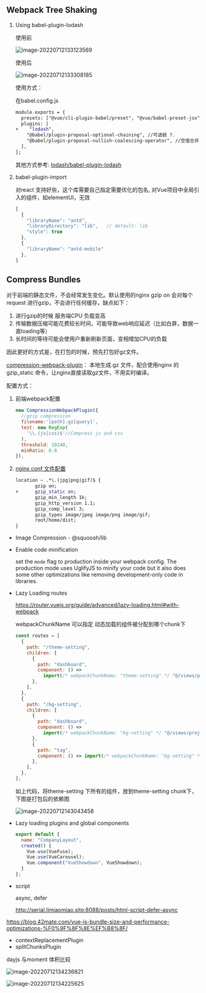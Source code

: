## Webpack Tree Shaking

1. Using babel-plugin-lodash

   使用前

   ![image-20220712133123569](/Users/wushangcheng/Pictures/Typora/image-20220712133123569.png)

   使用后

   ![image-20220712133308185](/Users/wushangcheng/Pictures/Typora/image-20220712133308185.png)

   使用方式：

   在babel.config.js

   ```diff
   module.exports = {
     presets: ["@vue/cli-plugin-babel/preset", "@vue/babel-preset-jsx"],
     plugins: [
   +    "lodash",
       "@babel/plugin-proposal-optional-chaining", //可选链 ?.
       "@babel/plugin-proposal-nullish-coalescing-operator", //空值合并 ??
     ],
   };
   ```

   其他方式参考: [lodash/babel-plugin-lodash](https://github.com/lodash/babel-plugin-lodash#usage)

2. babel-plugin-import

   对react 支持好些，这个库需要自己指定需要优化的包名, 对Vue项目中全局引入的组件，如elementUI，无效

   ```js
   [
     {
       "libraryName": "antd",
       "libraryDirectory": "lib",   // default: lib
       "style": true
     },
     {
       "libraryName": "antd-mobile"
     },
   ]
   ```

   

## Compress Bundles

对于前端的静态文件，不会经常发生变化。默认使用的nginx gzip on 会对每个request 进行gzip，不会进行任何缓存，缺点如下：

1. 进行gzip的时候 服务端CPU 负载变高
2. 传输数据压缩可能花费较长时间，可能导致web响应延迟（比如白屏，数据一直loading等）
3. 长时间的等待可能会使用户重新刷新页面，变相增加CPU的负载

因此更好的方式是，在打包的时候，预先打包好gz文件。

[compression-webpack-plugin](https://www.npmjs.com/package/compression-webpack-plugin)： 本地生成.gz 文件，配合使用nginx 的 gzip_static 命令，让nginx直接读取gz文件，不用实时编译。

配置方式：

1. 前端webpack配置

   ```js
   new CompressionWebpackPlugin({
     //gzip compression
     filename:'[path].gz[query]',
     test: new RegExp(
       '\\.(js|css)$'//Compress js and css
     ),
     threshold: 10240,
     minRatio: 0.8
   }),
   ```

2. [nginx conf 文件配置](http://nginx.org/en/docs/http/ngx_http_gzip_static_module.html)

   ```diff
   location ~ .*\.(jpg|png|gif)$ {
          gzip on;
   +      gzip_static on;
          gzip_min_length 1k;
          gzip_http_version 1.1;
          gzip_comp_level 3;
          gzip_types image/jpeg image/png image/gif;
          root/home/dist;
   }
   
   ```

+ Image Compression - @squoosh/lib

  

+ Enable code minification

  set the `mode` flag to production inside your webpack config. The production mode uses UglifyJS to minify your code but it also does some other optimizations like removing development-only code in libraries. 

+ Lazy Loading routes

  https://router.vuejs.org/guide/advanced/lazy-loading.html#with-webpack

  webpackChunkName 可以指定 动态加载的组件被分配到哪个chunk下

  ```js
  const routes = [
    {
      path: "/theme-setting",
      children: [
        {
          path: "dashboard",
          component: () =>
            import(/* webpackChunkName: "theme-setting" */ "@/views/project/comprehensive/project-settings.vue"),
        },
      ],
    },
    {
      path: "/bg-setting",
      children: [
        {
          path: "dashboard",
          component: () =>
            import(/* webpackChunkName: "bg-setting" */ "@/views/project/comprehensive/reproduction.vue"),
        },
        {
          path: "tag",
          component: () => import(/* webpackChunkName: "bg-setting" */ "@/views/project/comprehensive/tag.vue"),
        },
      ],
    },
  ];
  ```

  如上代码，将theme-setting 下所有的组件，放到theme-setting chunk下，下图是打包后的依赖图

  ![image-20220712143043458](/Users/wushangcheng/Pictures/Typora/image-20220712143043458.png)

+ Lazy loading plugins and global components

  ```js
  export default {
    name: "CompanyLayout",
    created() {
      Vue.use(VueFuse);
      Vue.use(VueCarousel);
      Vue.component("VueShowdown", VueShowdown);
    }
  };
  ```

+ script

  async, defer

  http://serial.limiaomiao.site:8088/posts/html-script-defer-async

https://blog.42mate.com/vue-js-bundle-size-and-performance-optimizations-%F0%9F%8F%8E%EF%B8%8F/

+ contextReplacementPlugin
+ splitChunksPlugin





dayjs 与moment 体积比较

![image-20220712134236821](/Users/wushangcheng/Pictures/Typora/image-20220712134236821.png)



![image-20220712134225625](/Users/wushangcheng/Pictures/Typora/image-20220712134225625.png)